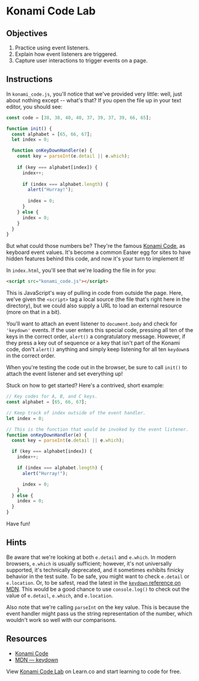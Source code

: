 # Konami Code Lab

## Objectives

1. Practice using event listeners.
2. Explain how event listeners are triggered.
3. Capture user interactions to trigger events on a page.

## Instructions

In `konami_code.js`, you'll notice that we've provided very little: well, just
about nothing except -- what's that? If you open the file up in your text
editor, you should see:

```js
const code = [38, 38, 40, 40, 37, 39, 37, 39, 66, 65];

function init() {
  const alphabet = [65, 66, 67];
  let index = 0;

  function onKeyDownHandler(e) {
    const key = parseInt(e.detail || e.which);
   
    if (key === alphabet[index]) {
      index++;
   
      if (index === alphabet.length) {
        alert("Hurray!");
   
        index = 0;
      }
    } else {
      index = 0;
    }
  }
}
```

But what could those numbers be? They're the famous [Konami
Code](https://en.wikipedia.org/wiki/Konami_Code), as keyboard event values. It's
become a common Easter egg for sites to have hidden features behind this code,
and now it's your turn to implement it!

In `index.html`, you'll see that we're loading the file in for you:

```html
<script src="konami_code.js"></script>
```

This is JavaScript's way of pulling in code from outside the page. Here, we've
given the `<script>` tag a local source (the file that's right here in the
directory), but we could also supply a URL to load an external resource (more on
that in a bit).

You'll want to attach an event listener to `document.body` and check for
`'keydown'` events. If the user enters this special code, pressing all ten of
the keys in the correct order, `alert()` a congratulatory message. However, if
they press a key out of sequence or a key that isn't part of the Konami code,
don't `alert()` anything and simply keep listening for all ten `keydown`s in the
correct order.

When you're testing the code out in the browser, be sure to call `init()` to
attach the event listener and set everything up!

Stuck on how to get started? Here's a contrived, short example:

```js
// Key codes for A, B, and C keys.
const alphabet = [65, 66, 67];

// Keep track of index outside of the event handler.
let index = 0;

// This is the function that would be invoked by the event listener.
function onKeyDownHandler(e) {
  const key = parseInt(e.detail || e.which);

  if (key === alphabet[index]) {
    index++;

    if (index === alphabet.length) {
      alert("Hurray!");

      index = 0;
    }
  } else {
    index = 0;
  }
}
```

Have fun!

## Hints

Be aware that we're looking at both `e.detail` and `e.which`. In modern
browsers, `e.which` is usually sufficient; however, it's not universally
supported, it's technically deprecated, and it sometimes exhibits finicky
behavior in the test suite. To be safe, you might want to check `e.detail` or
`e.location`. Or, to be safest, read the latest in the [`keydown` reference on
MDN][keydown]. This would be a good chance to use `console.log()` to check out
the value of `e.detail`, `e.which`, and `e.location`.

Also note that we're calling `parseInt` on the key value. This is because the
event handler might pass us the string representation of the number, which
wouldn't work so well with our comparisons.

## Resources

- [Konami Code](https://en.wikipedia.org/wiki/Konami_Code)
- [MDN — keydown][keydown]

[keydown]: https://developer.mozilla.org/en-US/docs/Web/Events/keydown

<p class='util--hide'>View <a href='https://learn.co/lessons/konami-code-lab'>Konami Code Lab</a> on Learn.co and start learning to code for free.</p>
